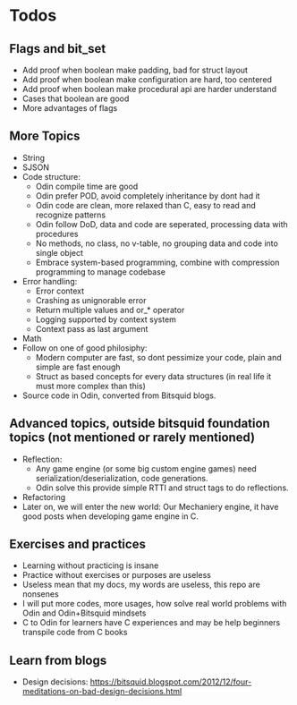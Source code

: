 # Todos

## Flags and bit_set
- Add proof when boolean make padding, bad for struct layout
- Add proof when boolean make configuration are hard, too centered
- Add proof when boolean make procedural api are harder understand
- Cases that boolean are good
- More advantages of flags


## More Topics
- String
- SJSON
- Code structure:
    - Odin compile time are good
    - Odin prefer POD, avoid completely inheritance by dont had it
    - Odin code are clean, more relaxed than C, easy to read and recognize patterns
    - Odin follow DoD, data and code are seperated, processing data with procedures
    - No methods, no class, no v-table, no grouping data and code into single object
    - Embrace system-based programming, combine with compression programming to manage codebase
- Error handling:
    - Error context
    - Crashing as unignorable error
    - Return multiple values and or_* operator
    - Logging supported by context system
    - Context pass as last argument
- Math
- Follow on one of good philosiphy: 
    - Modern computer are fast, so dont pessimize your code, plain and simple are fast enough
    - Struct as based concepts for every data structures (in real life it must more complex than this)
- Source code in Odin, converted from Bitsquid blogs.


## Advanced topics, outside bitsquid foundation topics (not mentioned or rarely mentioned)
- Reflection:
    - Any game engine (or some big custom engine games) need serialization/deserialization, code generations.
    - Odin solve this provide simple RTTI and struct tags to do reflections.
- Refactoring
- Later on, we will enter the new world: Our Mechaniery engine, it have good posts when developing game engine in C.


## Exercises and practices
- Learning without practicing is insane
- Practice without exercises or purposes are useless
- Useless mean that my docs, my words are useless, this repo are nonsenes
- I will put more codes, more usages, how solve real world problems with Odin and Odin+Bitsquid mindsets
- C to Odin for learners have C experiences and may be help beginners transpile code from C books

## Learn from blogs
- Design decisions: https://bitsquid.blogspot.com/2012/12/four-meditations-on-bad-design-decisions.html
